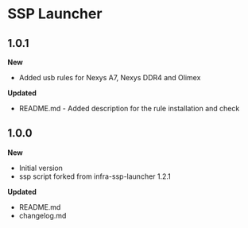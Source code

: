 # SSP Launcher

## 1.0.1

**New**

* Added usb rules for Nexys A7, Nexys DDR4 and Olimex

**Updated**

* README.md - Added description for the rule installation and check

## 1.0.0

**New**

* Initial version
* ssp script forked from infra-ssp-launcher 1.2.1

**Updated**

* README.md
* changelog.md

